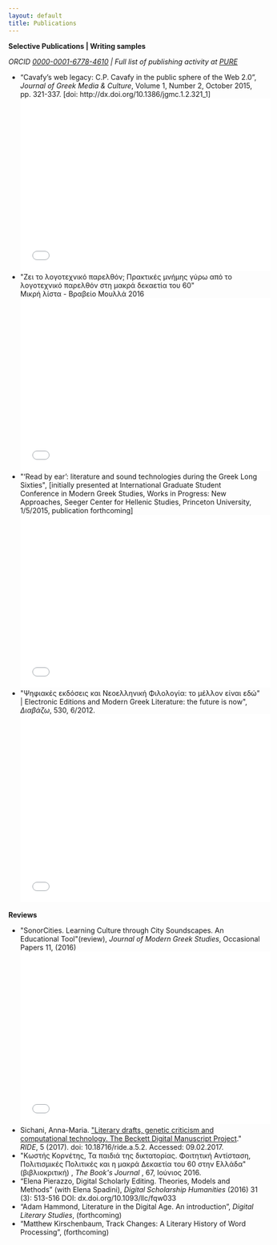 ```yaml
---
layout: default
title: Publications
---
```

**Selective Publications | Writing samples**

_ORCID <a href="http://orcid.org/0000-0001-6778-4610?lang=en">0000-0001-6778-4610</a> | Full list of publishing activity at <a href="https://pure.knaw.nl/portal/en/persons/annamaria-sichani(339961e5-63cb-4747-8f1e-d7be5e90170a).html">PURE</a>_

<ul>
<li>
“Cavafy’s web legacy: C.P. Cavafy in the public sphere of the Web 2.0”, <em>Journal of Greek Media &amp; Culture</em>, Volume 1, Number 2, October 2015, pp. 321-337. [doi: http://dx.doi.org/10.1386/jgmc.1.2.321_1]<br/>
<embed src="../images/webcavafy.pdf" width="500" height="345" type='application/pdf'/>
</li>

<li>"Ζει το λογοτεχνικό παρελθόν; Πρακτικές μνήμης γύρω από το λογοτεχνικό παρελθόν στη μακρά δεκαετία του 60"<br/>
Μικρή λίστα - Βραβείο Μουλλά 2016 <br/>
<embed src="../images/Zei_to_logotexniko_parelthon_Sichani_CCBY.pdf" width="500" height="345" type='application/pdf'/>
</li>

<li>
"‘Read by ear’: literature and sound technologies during the Greek Long Sixties", [initially presented at International Graduate Student Conference in Modern Greek Studies, Works in Progress: New Approaches, Seeger Center for Hellenic Studies, Princeton University,
1/5/2015, publication forthcoming]<br/>
<embed src="../images/Readbyear.pdf" width="500" height="345" type='application/pdf'/>
</li>


<li>"Ψηφιακές εκδόσεις και Νεοελληνική Φιλολογία: το μέλλον είναι εδώ" | Electronic Editions and Modern Greek Literature: the future is now", <em>Διαβάζω</em>, 530, 6/2012.<br/>
<embed src="../images/DIAVAZO_DSE.pdf" width="500" height="375" type='application/pdf'/>
</li>
</ul>

**Reviews**
<ul>
<li>
"SonorCities. Learning Culture through City Soundscapes. An Educational Tool"(review), <em>Journal of Modern Greek Studies</em>, Occasional Papers 11, (2016)<br/>
<embed src="../images/Sonor Cities.pdf" width="500" height="345" type='application/pdf'/>
</li>

<li>
Sichani, Anna-Maria. <a href="http://ride.i-d-e.de/issues/issue-5/beckettarchive/">"Literary drafts, genetic criticism and computational technology. The Beckett Digital Manuscript Project</a>." <em>RIDE</em>, 5 (2017). doi: 10.18716/ride.a.5.2. Accessed: 09.02.2017.
</li>

<li>
"Κωστής Κορνέτης, Τα παιδιά της δικτατορίας. Φοιτητική Αντίσταση, Πολιτισμικές Πολιτικές και η μακρά Δεκαετία του 60 στην Ελλάδα" (βιβλιοκριτική) , <em>The Book's Journal </em>, 67, Ιούνιος 2016.<br/>
</li>

<li>“Elena Pierazzo, Digital Scholarly Editing. Theories, Models and Methods” (with Elena Spadini), <em>Digital Scholarship Humanities</em> (2016) 31 (3): 513-516  DOI: dx.doi.org/10.1093/llc/fqw033 
</li>

<li>“Adam Hammond, Literature in the Digital Age. An introduction”, <em> Digital Literary Studies</em>, (forthcoming)</li>

<li>“Matthew Kirschenbaum, Track Changes: A Literary History of Word Processing”, (forthcoming)</li>
</ul>
